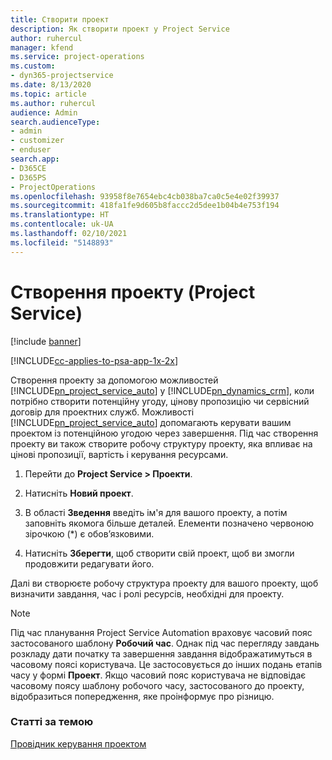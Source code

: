 ```yaml
---
title: Створити проект
description: Як створити проект у Project Service
author: ruhercul
manager: kfend
ms.service: project-operations
ms.custom:
- dyn365-projectservice
ms.date: 8/13/2020
ms.topic: article
ms.author: ruhercul
audience: Admin
search.audienceType:
- admin
- customizer
- enduser
search.app:
- D365CE
- D365PS
- ProjectOperations
ms.openlocfilehash: 93958f8e7654ebc4cb038ba7ca0c5e4e02f39937
ms.sourcegitcommit: 418fa1fe9d605b8faccc2d5dee1b04b4e753f194
ms.translationtype: HT
ms.contentlocale: uk-UA
ms.lasthandoff: 02/10/2021
ms.locfileid: "5148893"
---
```

# <a name="create-a-project-project-service"></a>Створення проекту (Project Service)

[!include [banner](../includes/psa-now-project-operations.md)]

[!INCLUDE[cc-applies-to-psa-app-1x-2x](../includes/cc-applies-to-psa-app-1x-2x.md)]

Створення проекту за допомогою можливостей [!INCLUDE[pn_project_service_auto](../includes/pn-project-service-auto.md)] у [!INCLUDE[pn_dynamics_crm](../includes/pn-dynamics-crm.md)], коли потрібно створити потенційну угоду, цінову пропозицію чи сервісний договір для проектних служб. Можливості [!INCLUDE[pn_project_service_auto](../includes/pn-project-service-auto.md)] допомагають керувати вашим проектом із потенційною угодою через завершення. Під час створення проекту ви також створите робочу структуру проекту, яка впливає на цінові пропозиції, вартість і керування ресурсами.  
  
1.  Перейти до **Project Service > Проекти**.  
  
2.  Натисніть **Новий проект**.  
  
3.  В області **Зведення** введіть ім'я для вашого проекту, а потім заповніть якомога більше деталей. Елементи позначено червоною зірочкою (*) є обов’язковими.  
  
4.  Натисніть **Зберегти**, щоб створити свій проект, щоб ви змогли продовжити редагувати його.  
  
Далі ви створюєте робочу структура проекту для вашого проекту, щоб визначити завдання, час і ролі ресурсів, необхідні для проекту.  

> [!NOTE]
> Під час планування Project Service Automation враховує часовий пояс застосованого шаблону **Робочий час**. Однак під час перегляду завдань розкладу дати початку та завершення завдання відображатимуться в часовому поясі користувача. Це застосовується до інших подань етапів часу у формі **Проект**. Якщо часовий пояс користувача не відповідає часовому поясу шаблону робочого часу, застосованого до проекту, відобразиться попередження, яке проінформує про різницю. 
  
### <a name="see-also"></a>Статті за темою  
 [Провідник керування проектом](../psa/project-manager-guide.md)

